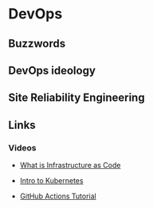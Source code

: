 # DevOps

## Buzzwords

<Buzzword text="Infrastructure as Code"/>
<Buzzword text="Infrastructure as a Service"/>
<Buzzword text="Platform as a Service"/>
<Buzzword text="Software as a Service"/>
<Buzzword text="Docker"/>
<Buzzword text="Kubernetes"/>
<Buzzword text="Ansible"/>
<Buzzword text="Terraform"/>
<Buzzword text="Jenkins"/>
<Buzzword text="Travis CI"/>
<Buzzword text="SonarQube"/>
<Buzzword text="GitHub Actions"/>
<Buzzword text="SRE"/>


## DevOps ideology

## Site Reliability Engineering

## Links

### Videos

- [What is Infrastructure as Code](https://www.youtube.com/watch?v=POPP2WTJ8es)

- [Intro to Kubernetes](https://www.youtube.com/watch?v=7bA0gTroJjw)

- [GitHub Actions Tutorial](https://www.youtube.com/watch?v=R8_veQiYBjI&t=299s)



